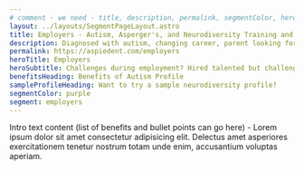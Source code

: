 ```yaml
---
# comment - we need - title, description, permalink, segmentColor, herotitle, heading
layout: ../layouts/SegmentPageLayout.astro
title: Employers - Autism, Asperger's, and Neurodiversity Training and Consulting
description: Diagnosed with autism, changing career, parent looking for help or employer seeking solutions? We have got required toolset.
permalink: https://aspiedent.com/employers
heroTitle: Employers
heroSubtitle: Challenges during employment? Hired talented but challenging individual? Contact us!
benefitsHeading: Benefits of Autism Profile
sampleProfileHeading: Want to try a sample neurodiversity profile?
segmentColor: purple
segment: employers
---
```


Intro text content (list of benefits and bullet points can go here) - 
Lorem ipsum dolor sit amet consectetur adipisicing elit. 
Delectus amet asperiores exercitationem tenetur nostrum totam unde enim, accusantium voluptas aperiam.